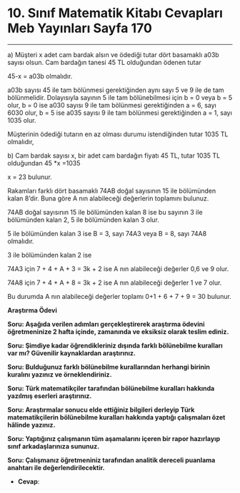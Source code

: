 # 10. Sınıf Matematik Kitabı Cevapları Meb Yayınları Sayfa 170

---

a) Müşteri x adet cam bardak alsın ve ödediği tutar dört basamaklı a03b sayısı olsun. Cam bardağın tanesi 45 TL olduğundan ödenen tutar

 45-x = a03b olmalıdır.

 a03b sayısı 45 ile tam bölünmesi gerektiğinden aynı sayı 5 ve 9 ile de tam bölünmelidir. Dolayısıyla sayının 5 ile tam bölünebilmesi için b = 0 veya b = 5 olur, b = 0 ise a030 sayısı 9 ile tam bölünmesi gerektiğinden a = 6, sayı 6030 olur, b = 5 ise a035 sayısı 9 ile tam bölünmesi gerektiğinden a = 1, sayı 1035 olur.

 Müşterinin ödediği tutarın en az olması durumu istendiğinden tutar 1035 TL olmalıdır,

 b) Cam bardak sayısı x, bir adet cam bardağın fiyatı 45 TL, tutar 1035 TL olduğundan 45 *x =1035

 x = 23 bulunur.

Rakamları farklı dört basamaklı 74AB doğal sayısının 15 ile bölümünden kalan 8’dir. Buna göre A nın alabileceği değerlerin toplamını bulunuz.

74AB doğal sayısının 15 ile bölümünden kalan 8 ise bu sayının 3 ile bölümünden kalan 2, 5 ile bölümünden kalan 3 olur.

 5 ile bölümünden kalan 3 ise B = 3, sayı 74A3 veya B = 8, sayı 74A8 olmalıdır.

 3 ile bölümünden kalan 2 ise

 74A3 için 7 + 4 + A + 3 = 3k + 2 ise A nın alabileceği değerler 0,6 ve 9 olur.

 74A8 için 7 + 4 + A + 8 = 3k + 2 ise A nın alabileceği değerler 1 ve 7 olur.

 Bu durumda A nın alabileceği değerler toplamı 0+1 + 6 + 7 + 9 = 30 bulunur.

**Araştırma Ödevi**

**Soru: Aşağıda verilen adımları gerçekleştirerek araştırma ödevini öğretmeninize 2 hafta içinde, zamanında ve eksiksiz olarak teslim ediniz.**

**Soru: Şimdiye kadar öğrendikleriniz dışında farklı bölünebilme kuralları var mı? Güvenilir kaynaklardan araştırınız.**

**Soru: Bulduğunuz farklı bölünebilme kurallarından herhangi birinin kuralını yazınız ve örneklendiriniz.**

**Soru: Türk matematikçiler tarafından bölünebilme kuralları hakkında yazılmış eserleri araştırınız.**

**Soru: Araştırmalar sonucu elde ettiğiniz bilgileri derleyip Türk matematikçilerin bölünebilme kuralları hakkında yaptığı çalışmaları özet hâlinde yazınız.**

**Soru: Yaptığınız çalışmanın tüm aşamalarını içeren bir rapor hazırlayıp sınıf arkadaşlarınıza sununuz.**

**Soru: Çalışmanız öğretmeniniz tarafından analitik dereceli puanlama anahtarı ile değerlendirilecektir.**

-   **Cevap**:
